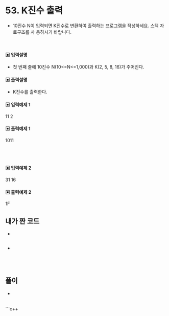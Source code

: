 # 53. K진수 출력


* 10진수 N이 입력되면 K진수로 변환하여 출력하는 프로그램을 작성하세요. 스택 자료구조를 사
용하시기 바랍니다.



<br/>



#### ▣ 입력설명

* 첫 번째 줄에 10진수 N(10<=N<=1,000)과 K(2, 5, 8, 16)가 주어진다.








#### ▣ 출력설명

* K진수를 출력한다.








#### ▣ 입력예제 1
11 2







#### ▣ 출력예제 1
1011


<br/>
<br/>

#### ▣ 입력예제 2
31 16




#### ▣ 출력예제 2
1F


## 내가 짠 코드
* 
```c++


```
* 
<br><br> 

## 풀이
*  
<br/>
```c++


```
